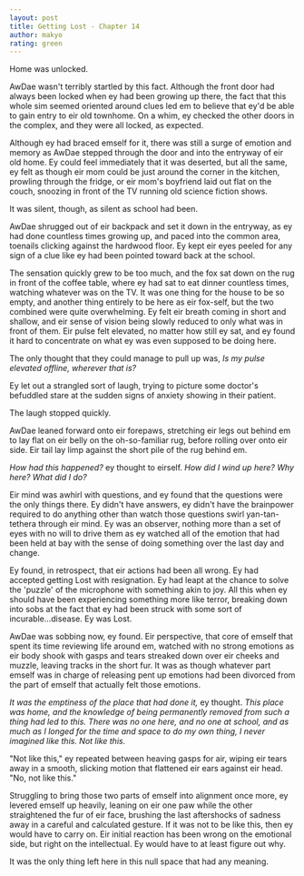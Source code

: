```yaml
---
layout: post
title: Getting Lost - Chapter 14
author: makyo
rating: green
---
```


Home was unlocked.

AwDae wasn't terribly startled by this fact.  Although the front door had always been locked when ey had been growing up there, the fact that this whole sim seemed oriented around clues led em to believe that ey'd be able to gain entry to eir old townhome.  On a whim, ey checked the other doors in the complex, and they were all locked, as expected.

Although ey had braced emself for it, there was still a surge of emotion and memory as AwDae stepped through the door and into the entryway of eir old home.  Ey could feel immediately that it was deserted, but all the same, ey felt as though eir mom could be just around the corner in the kitchen, prowling through the fridge, or eir mom's boyfriend laid out flat on the couch, snoozing in front of the TV running old science fiction shows.

It was silent, though, as silent as school had been.

AwDae shrugged out of eir backpack and set it down in the entryway, as ey had done countless times growing up, and paced into the common area, toenails clicking against the hardwood floor.  Ey kept eir eyes peeled for any sign of a clue like ey had been pointed toward back at the school.

The sensation quickly grew to be too much, and the fox sat down on the rug in front of the coffee table, where ey had sat to eat dinner countless times, watching whatever was on the TV.  It was one thing for the house to be so empty, and another thing entirely to be here as eir fox-self, but the two combined were quite overwhelming.  Ey felt eir breath coming in short and shallow, and eir sense of vision being slowly reduced to only what was in front of them.  Eir pulse felt elevated, no matter how still ey sat, and ey found it hard to concentrate on what ey was even supposed to be doing here.

The only thought that they could manage to pull up was, *Is my pulse elevated offline, wherever that is?*

Ey let out a strangled sort of laugh, trying to picture some doctor's befuddled stare at the sudden signs of anxiety showing in their patient.

The laugh stopped quickly.

AwDae leaned forward onto eir forepaws, stretching eir legs out behind em to lay flat on eir belly on the oh-so-familiar rug, before rolling over onto eir side.  Eir tail lay limp against the short pile of the rug behind em.

*How had this happened?* ey thought to eirself.  *How did I wind up here?  Why here?  What did I do?*

Eir mind was awhirl with questions, and ey found that the questions were the only things there.  Ey didn't have answers, ey didn't have the brainpower required to do anything other than watch those questions swirl yan-tan-tethera through eir mind.  Ey was an observer, nothing more than a set of eyes with no will to drive them as ey watched all of the emotion that had been held at bay with the sense of doing something over the last day and change.

Ey found, in retrospect, that eir actions had been all wrong.  Ey had accepted getting Lost with resignation.  Ey had leapt at the chance to solve the 'puzzle' of the microphone with something akin to joy.  All this when ey should have been experiencing something more like terror, breaking down into sobs at the fact that ey had been struck with some sort of incurable...disease.  Ey was Lost.

AwDae was sobbing now, ey found.  Eir perspective, that core of emself that spent its time reviewing life around em, watched with no strong emotions as eir body shook with gasps and tears streaked down over eir cheeks and muzzle, leaving tracks in the short fur.  It was as though whatever part emself was in charge of releasing pent up emotions had been divorced from the part of emself that actually felt those emotions.

*It was the emptiness of the place that had done it,* ey thought.  *This place was home, and the knowledge of being permanently removed from such a thing had led to this.  There was no one here, and no one at school, and as much as I longed for the time and space to do my own thing, I never imagined like this.  Not like this.*

"Not like this," ey repeated between heaving gasps for air, wiping eir tears away in a smooth, slicking motion that flattened eir ears against eir head.  "No, not like this."

Struggling to bring those two parts of emself into alignment once more, ey levered emself up heavily, leaning on eir one paw while the other straightened the fur of eir face, brushing the last aftershocks of sadness away in a careful and calculated gesture.  If it was not to be like this, then ey would have to carry on.  Eir initial reaction has been wrong on the emotional side, but right on the intellectual.  Ey would have to at least figure out why.

It was the only thing left here in this null space that had any meaning.
